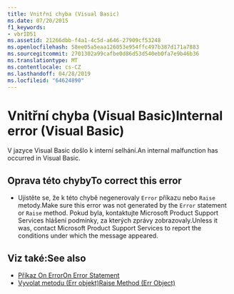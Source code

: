 ```yaml
---
title: Vnitřní chyba (Visual Basic)
ms.date: 07/20/2015
f1_keywords:
- vbrID51
ms.assetid: 21266dbb-f4a1-4c5d-a646-27909cf53248
ms.openlocfilehash: 58ee05a5eaa126053e954ffc497b387d171a7883
ms.sourcegitcommit: 2701302a99cafbe0d86d53d540eb0fa7e9b46b36
ms.translationtype: MT
ms.contentlocale: cs-CZ
ms.lasthandoff: 04/28/2019
ms.locfileid: "64624890"
---
```

# <a name="internal-error-visual-basic"></a><span data-ttu-id="b8bf9-102">Vnitřní chyba (Visual Basic)</span><span class="sxs-lookup"><span data-stu-id="b8bf9-102">Internal error (Visual Basic)</span></span>
<span data-ttu-id="b8bf9-103">V jazyce Visual Basic došlo k interní selhání.</span><span class="sxs-lookup"><span data-stu-id="b8bf9-103">An internal malfunction has occurred in Visual Basic.</span></span>  
  
## <a name="to-correct-this-error"></a><span data-ttu-id="b8bf9-104">Oprava této chyby</span><span class="sxs-lookup"><span data-stu-id="b8bf9-104">To correct this error</span></span>  
  
- <span data-ttu-id="b8bf9-105">Ujistěte se, že k této chybě negenerovaly `Error` příkazu nebo `Raise` metody.</span><span class="sxs-lookup"><span data-stu-id="b8bf9-105">Make sure this error was not generated by the `Error` statement or `Raise` method.</span></span> <span data-ttu-id="b8bf9-106">Pokud byla, kontaktujte Microsoft Product Support Services hlášení podmínky, za kterých zprávy zobrazovaly.</span><span class="sxs-lookup"><span data-stu-id="b8bf9-106">Unless it was, contact Microsoft Product Support Services to report the conditions under which the message appeared.</span></span>  
  
## <a name="see-also"></a><span data-ttu-id="b8bf9-107">Viz také:</span><span class="sxs-lookup"><span data-stu-id="b8bf9-107">See also</span></span>

- [<span data-ttu-id="b8bf9-108">Příkaz On Error</span><span class="sxs-lookup"><span data-stu-id="b8bf9-108">On Error Statement</span></span>](../../visual-basic/language-reference/statements/on-error-statement.md)
- [<span data-ttu-id="b8bf9-109">Vyvolat metodu (Err objekt)</span><span class="sxs-lookup"><span data-stu-id="b8bf9-109">Raise Method (Err Object)</span></span>](xref:Microsoft.VisualBasic.ErrObject.Raise%2A)
